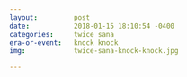 ```yaml
---
layout:         post
date:           2018-01-15 18:10:54 -0400
categories:     twice sana
era-or-event:   knock knock
img:            twice-sana-knock-knock.jpg

---
```

